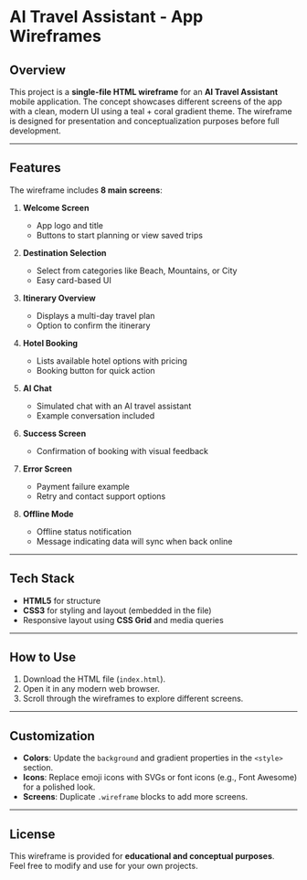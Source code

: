 # AI Travel Assistant - App Wireframes

## Overview

This project is a **single-file HTML wireframe** for an **AI Travel Assistant** mobile application. The concept showcases different screens of the app with a clean, modern UI using a teal + coral gradient theme. The wireframe is designed for presentation and conceptualization purposes before full development.

---

## Features

The wireframe includes **8 main screens**:

1. **Welcome Screen**  
   - App logo and title  
   - Buttons to start planning or view saved trips

2. **Destination Selection**  
   - Select from categories like Beach, Mountains, or City  
   - Easy card-based UI

3. **Itinerary Overview**  
   - Displays a multi-day travel plan  
   - Option to confirm the itinerary

4. **Hotel Booking**  
   - Lists available hotel options with pricing  
   - Booking button for quick action

5. **AI Chat**  
   - Simulated chat with an AI travel assistant  
   - Example conversation included

6. **Success Screen**  
   - Confirmation of booking with visual feedback

7. **Error Screen**  
   - Payment failure example  
   - Retry and contact support options

8. **Offline Mode**  
   - Offline status notification  
   - Message indicating data will sync when back online

---

## Tech Stack

- **HTML5** for structure  
- **CSS3** for styling and layout (embedded in the file)  
- Responsive layout using **CSS Grid** and media queries  

---

## How to Use

1. Download the HTML file (`index.html`).
2. Open it in any modern web browser.
3. Scroll through the wireframes to explore different screens.

---

## Customization

- **Colors**: Update the `background` and gradient properties in the `<style>` section.  
- **Icons**: Replace emoji icons with SVGs or font icons (e.g., Font Awesome) for a polished look.  
- **Screens**: Duplicate `.wireframe` blocks to add more screens.

---

## License

This wireframe is provided for **educational and conceptual purposes**.  
Feel free to modify and use for your own projects.

